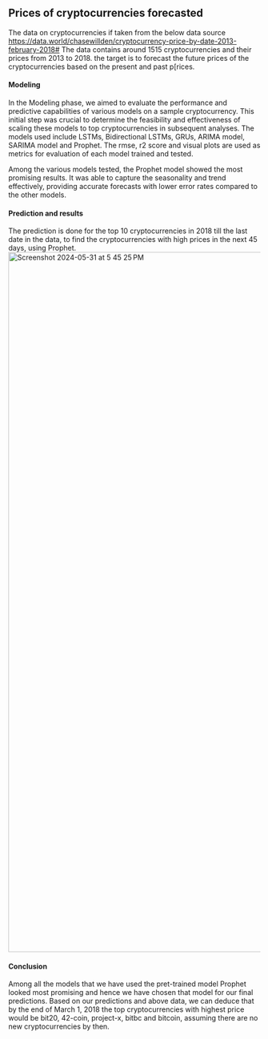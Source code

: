 ## Prices of cryptocurrencies forecasted
The data on cryptocurrencies if taken from the below data source
https://data.world/chasewillden/cryptocurrency-price-by-date-2013-february-2018# 
The data contains around 1515 cryptocurrencies and their prices from 2013 to 2018. the target is to forecast the future prices of the cryptocurrencies based on the present and past p[rices.

#### Modeling 
In the Modeling phase, we aimed to evaluate the performance and predictive capabilities of various models on a sample cryptocurrency. This initial step was crucial to determine the feasibility and effectiveness of scaling these models to top cryptocurrencies in subsequent analyses.
The models used include LSTMs, Bidirectional LSTMs, GRUs, ARIMA model, SARIMA model and Prophet. The rmse, r2 score and visual plots are used as metrics for evaluation of each model trained and tested.

Among the various models tested, the Prophet model showed the most promising results. It was able to capture the seasonality and trend effectively, providing accurate forecasts with lower error rates compared to the other models.

#### Prediction and results

The prediction is done for the top 10 cryptocurrencies in 2018 till the last date in the data, to find the cryptocurrencies with high prices in the next 45 days, using Prophet. 
<img width="1398" alt="Screenshot 2024-05-31 at 5 45 25 PM" src="https://github.com/Neelesh1305/Price-forecasting-on-cryptocurrency-data/assets/113800036/24fd3f92-eed0-4480-8a87-83646f77d26e">

#### Conclusion
Among all the models that we have used the pret-trained model Prophet looked most promising and hence we have chosen that model for our final predictions.
Based on our predictions and above data, we can deduce that by the end of March 1, 2018 the top cryptocurrencies with highest price would be bit20, 42-coin, project-x, bitbc and bitcoin, assuming there are no new cryptocurrencies by then.
